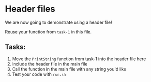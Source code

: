 # Header files

We are now going to demonstrate using a header file!

Reuse your function from `task-1` in this file.

## Tasks:

1. Move the `PrintString` function from task-1 into the header file here
2. Include the header file in the main file
3. Call the function in the main file with any string you'd like
4. Test your code with `run.sh`
